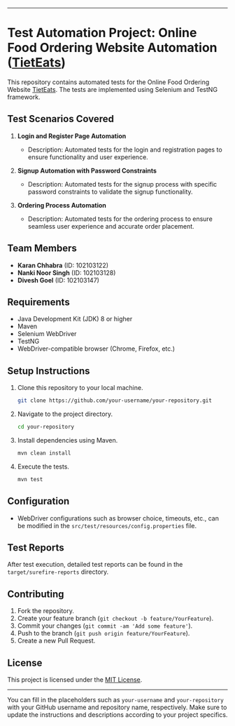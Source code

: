 

---

# Test Automation Project: Online Food Ordering Website Automation ([TietEats](https://tieteats.netlify.com/))

This repository contains automated tests for the Online Food Ordering Website [TietEats](https://tieteats.netlify.com/). The tests are implemented using Selenium and TestNG framework.

## Test Scenarios Covered

1. **Login and Register Page Automation**
   - Description: Automated tests for the login and registration pages to ensure functionality and user experience.
  
2. **Signup Automation with Password Constraints**
   - Description: Automated tests for the signup process with specific password constraints to validate the signup functionality.
  
3. **Ordering Process Automation**
   - Description: Automated tests for the ordering process to ensure seamless user experience and accurate order placement.

## Team Members

- **Karan Chhabra** (ID: 102103122)
- **Nanki Noor Singh** (ID: 102103128)
- **Divesh Goel** (ID: 102103147)

## Requirements

- Java Development Kit (JDK) 8 or higher
- Maven
- Selenium WebDriver
- TestNG
- WebDriver-compatible browser (Chrome, Firefox, etc.)

## Setup Instructions

1. Clone this repository to your local machine.
   ```bash
   git clone https://github.com/your-username/your-repository.git
   ```

2. Navigate to the project directory.
   ```bash
   cd your-repository
   ```

3. Install dependencies using Maven.
   ```bash
   mvn clean install
   ```

4. Execute the tests.
   ```bash
   mvn test
   ```

## Configuration

- WebDriver configurations such as browser choice, timeouts, etc., can be modified in the `src/test/resources/config.properties` file.

## Test Reports

After test execution, detailed test reports can be found in the `target/surefire-reports` directory.

## Contributing

1. Fork the repository.
2. Create your feature branch (`git checkout -b feature/YourFeature`).
3. Commit your changes (`git commit -am 'Add some feature'`).
4. Push to the branch (`git push origin feature/YourFeature`).
5. Create a new Pull Request.

## License

This project is licensed under the [MIT License](LICENSE).

---

You can fill in the placeholders such as `your-username` and `your-repository` with your GitHub username and repository name, respectively. Make sure to update the instructions and descriptions according to your project specifics.
